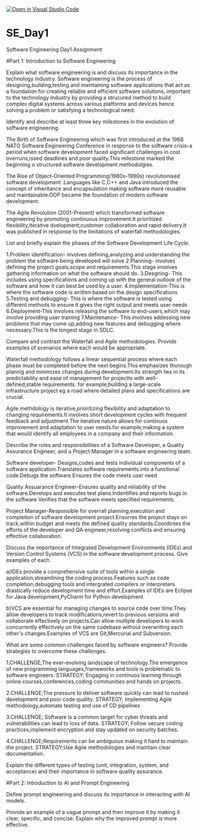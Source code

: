 [![Open in Visual Studio Code](https://classroom.github.com/assets/open-in-vscode-2e0aaae1b6195c2367325f4f02e2d04e9abb55f0b24a779b69b11b9e10269abc.svg)](https://classroom.github.com/online_ide?assignment_repo_id=18392251&assignment_repo_type=AssignmentRepo)
# SE_Day1
Software Engineering Day1 Assignment

#Part 1: Introduction to Software Engineering

Explain what software engineering is and discuss its importance in the technology industry.
Software engineering is the process of designing,building,testing and maintaining software applications that act as a foundation for creating reliable and efficient software solutions,  important to the technology industry by providing a strucured method to build complex digital systems across  various platforms and devices hence solving a problem or satisfying a technological need.

Identify and describe at least three key milestones in the evolution of software engineering.

The Birth of Software Engineering which was first introduced at the 1968 NATO Software Engineering Conference in response  to the software crisis-a period when software development faced significant challenges in cost overruns,issed deadlines and poor quality.This milestone marked the beginning o structured software development methodolgies.

The Rise of Object-Oriented Programming(1980s-1990s) revolutionised software development .Languages like C,C++ and Java introduced the concept of inheritance and encapsulation making software more reusable and maintainable.OOP became the foundation of modern  software development.

The Agile Revolution (2001-Present) which transformed software engineering by promoting continuous improvement.It prioritized flexibility,iterative dvelopment,customer collaboration and rapid delivery.It was published in response to the limitations of waterfall methodologies.

List and briefly explain the phases of the Software Development Life Cycle.

1.Problem identification- involves defining,analyzing and understanding the problem the software being developed will solve
2.Planning- involves defining the project goals,scope and requirements.This stage involves  gathering information on what the software should do.
3.Desgning- This includes using specifications and coming up with the general outlook of the software and how it can best be used by a user.
4.Implementation-This is where the software code is written based on the design specifications
5.Testing and debugging- This is where the software is tested using different methods to ensure it gives the right output and meets user needs
6.Deployment-This involves releasing the software to end-users,which may involve providing user training
7.Maintenance- This involves addessing new problems that may come up,adding new features and debugging where necessary.This is the longest stage in SDLC.

Compare and contrast the Waterfall and Agile methodologies. Provide examples of scenarios where each would be appropriate.

Waterfall methodology follows a linear sequential process where each phase must be completed before the next begins.This emphasizes thorough plannig and minimizes changes during development.Its strength lies in its predictability and ease of management for projectts with well-defined,stable requirements. for example;building a large-scale infrastructure project eg a road where detailed plans and specifications are crucial.

Agile methdology is iterative,prioritizing flexibility and adaptation to changing requirements.It involves short development cycles with frequent feedback and adjustment.The iterative nature allows for continuos improvement and adaptation to user needs.for example;making a system that would identify all employees in a company and their information.

Describe the roles and responsibilities of a Software Developer, a Quality Assurance Engineer, and a Project Manager in a software engineering team.

Software developer- Designs,codes and tests individual components of a software application.Translates software requirements into a functional code.Debugs the software.Ensures the code meets user need

Quality Assuarance Engineer-Ensures quality and reliability of the software.Develops and executes test plans.Indentifies and reports bugs in the software.Verifies that the software meets specified requirements.

Project Manager-Responsible for overrall planning,execution and completion of software development project.Ensurres the project stays on track,within budget and meets the defined quality standards.Coordintes the efforts of the developer and QA engineer,resolving conflicts and ensuring effective collaboration.

Discuss the importance of Integrated Development Environments (IDEs) and Version Control Systems (VCS) in the software development process. Give examples of each.

a)IDEs provide a comprehensive suite of tools within a single application,streamlining  the coding process.Features such as code completion,debugging tools and intergrated compilers or interpreters drastically reduce development time and effort.Examples of IDEs are Eclipse for Java development,PyCharm for Python development 

b)VCS are essential for managing changes to source code over time.They  allow developers to track modifications,revert to previous versions and collaborate effectively on projects.Can allow multiple developers  to work concurrently effectively  on the same codebase without overwriting each other's changes.Examples of VCS are Git,Mercurial and Subversion.

What are some common challenges faced by software engineers? Provide strategies to overcome these challenges.

1.CHALLENGE;The ever-evolving landscape of technology.The emergence of new programming languages,frameworks and tools is problematic to software engineers.   STRATEGY; Engaging in continuos learning   through online courses,conferences,coding communities and hands on projects.

2.CHALLENGE;The pressure to deliver software quickly can  lead to rushed development and poor code quality.    STRATEGY; Implementing Agile methodology,automate testing and use of CD pipelines

3.CHALLENGE; Software is a common target for cyber threats and vulnerabilities  can lead to loss of data.   STRATEGY; Follow secure coding practices,implement encryption and stay updated on security batches.

4.CHALLENGE;Requirements can be ambiguous making it hard to maintain the project.    STRATEGY;Use Agile methodologies and maintain clear documentation.

Explain the different types of testing (unit, integration, system, and acceptance) and their importance in software quality assurance.


#Part 2: Introduction to AI and Prompt Engineering


Define prompt engineering and discuss its importance in interacting with AI models.


Provide an example of a vague prompt and then improve it by making it clear, specific, and concise. Explain why the improved prompt is more effective.
